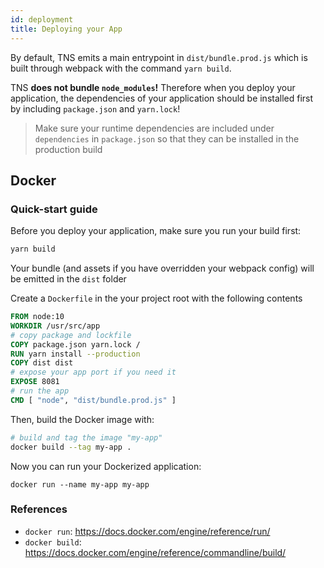 ```yaml
---
id: deployment
title: Deploying your App
---
```


By default, TNS emits a main entrypoint in `dist/bundle.prod.js` which is built through webpack with the command `yarn build`.

TNS **does not bundle `node_modules`!** Therefore when you deploy your application, the dependencies of your application should be installed first by including `package.json` and `yarn.lock`!

> Make sure your runtime dependencies are included under `dependencies` in `package.json` so that they can be installed in the production build

## Docker

### Quick-start guide

Before you deploy your application, make sure you run your build first:

```sh
yarn build
```

Your bundle (and assets if you have overridden your webpack config) will be emitted in the `dist` folder

Create a `Dockerfile` in the your project root with the following contents

```Dockerfile
FROM node:10
WORKDIR /usr/src/app
# copy package and lockfile
COPY package.json yarn.lock /
RUN yarn install --production
COPY dist dist
# expose your app port if you need it
EXPOSE 8081
# run the app
CMD [ "node", "dist/bundle.prod.js" ]
```

Then, build the Docker image with:

```sh
# build and tag the image "my-app"
docker build --tag my-app .
```

Now you can run your Dockerized application:

```
docker run --name my-app my-app
```

### References

- `docker run`: https://docs.docker.com/engine/reference/run/
- `docker build`: https://docs.docker.com/engine/reference/commandline/build/
